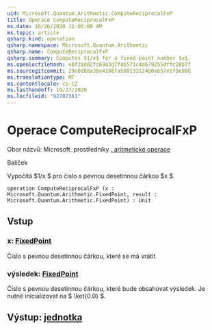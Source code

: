 ```yaml
---
uid: Microsoft.Quantum.Arithmetic.ComputeReciprocalFxP
title: Operace ComputeReciprocalFxP
ms.date: 10/26/2020 12:00:00 AM
ms.topic: article
qsharp.kind: operation
qsharp.namespace: Microsoft.Quantum.Arithmetic
qsharp.name: ComputeReciprocalFxP
qsharp.summary: Computes $1/x$ for a fixed-point number $x$.
ms.openlocfilehash: e8f31d82fc69a3d7f4b571c4a679255dffc28b7f
ms.sourcegitcommit: 29e0d88a30e4166fa580132124b0eb57e1f0e986
ms.translationtype: MT
ms.contentlocale: cs-CZ
ms.lasthandoff: 10/27/2020
ms.locfileid: "92707361"
---
```

# <a name="computereciprocalfxp-operation"></a>Operace ComputeReciprocalFxP

Obor názvů: Microsoft. prostředníky [. aritmetické operace](xref:Microsoft.Quantum.Arithmetic)

Balíček [](https://nuget.org/packages/)


Vypočítá $1/x $ pro číslo s pevnou desetinnou čárkou $x $.

```qsharp
operation ComputeReciprocalFxP (x : Microsoft.Quantum.Arithmetic.FixedPoint, result : Microsoft.Quantum.Arithmetic.FixedPoint) : Unit
```


## <a name="input"></a>Vstup

### <a name="x--fixedpoint"></a>x: [FixedPoint](xref:Microsoft.Quantum.Arithmetic.FixedPoint)

Číslo s pevnou desetinnou čárkou, které se má vrátit


### <a name="result--fixedpoint"></a>výsledek: [FixedPoint](xref:Microsoft.Quantum.Arithmetic.FixedPoint)

Číslo s pevnou desetinnou čárkou, které bude obsahovat výsledek. Je nutné inicializovat na $ \ket{0.0} $.



## <a name="output--unit"></a>Výstup: [jednotka](xref:microsoft.quantum.lang-ref.unit)

